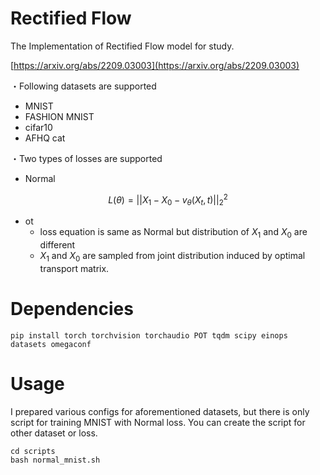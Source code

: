 Rectified Flow
===

The Implementation of Rectified Flow model for study.

[https://arxiv.org/abs/2209.03003](https://arxiv.org/abs/2209.03003)

・Following datasets are supported

- MNIST
- FASHION MNIST
- cifar10
- AFHQ cat

・Two types of losses are supported 

- Normal

$$
L(\theta) = ||X_1 - X_0 - v_\theta(X_t, t)||_2^2
$$

- ot
    - loss equation is same as Normal but distribution of $X_1$ and $X_0$ are different
    - $X_1$ and $X_0$ are sampled from joint distribution induced by optimal transport matrix.

# Dependencies
```
pip install torch torchvision torchaudio POT tqdm scipy einops datasets omegaconf
```

# Usage
I prepared various configs for aforementioned datasets, but there is only script for training MNIST with Normal loss.
You can create the script for other dataset or loss.


```
cd scripts
bash normal_mnist.sh
```
